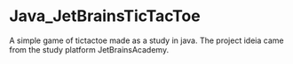 # Java_JetBrainsTicTacToe
A simple game of tictactoe made as a study in java. The project ideia came from the study platform JetBrainsAcademy.
